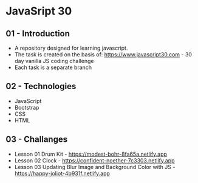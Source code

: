 # JavaSript 30 

## 01 - Introduction
* A repository designed for learning javascript.
* The task is created on the basis of: https://www.javascript30.com - 30 day vanilla JS coding challenge
* Each task is a separate branch 

## 02 - Technologies
* JavaScript
* Bootstrap
* CSS
* HTML

## 03 - Challanges
* Lesson 01 Drum Kit - https://modest-bohr-8fa65a.netlify.app
* Lesson 02 Clock - https://confident-noether-7c3303.netlify.app
* Lesson 03 Updating Blur Image and Background Color with JS - https://happy-joliot-4b931f.netlify.app
